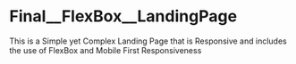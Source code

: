 # Final__FlexBox__LandingPage
This is a Simple yet Complex Landing Page that is Responsive and includes the use of FlexBox and Mobile First Responsiveness
